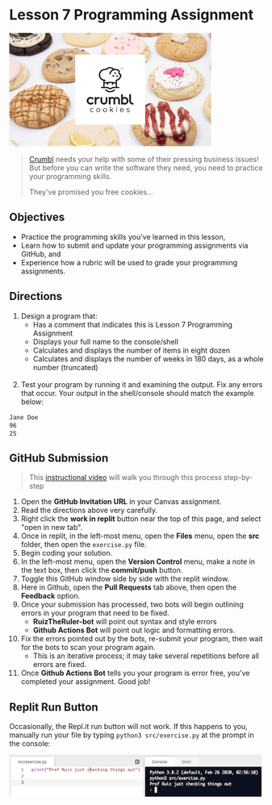 # Lesson 7 Programming Assignment

![](assets/crumbl.png)
> [Crumbl](https://crumblcookies.com/) needs your help with some of their pressing business issues! But before you can write the software they need, you need to practice your  programming skills.
>
> They've promised you free cookies...

## Objectives
- Practice the programming skills you've learned in this lesson,
- Learn how to submit and update your programming assignments via GitHub, and
- Experience how a rubric will be used to grade your programming assignments.

## Directions
1. Design a program that:
    - Has a comment that indicates this is Lesson 7 Programming Assignment
    - Displays your full name to the console/shell
    - Calculates and displays the number of items in eight dozen
    - Calculates and displays the number of weeks in 180 days, as a whole number (truncated)
<br><br>    
2. Test your program by running it and examining the output. Fix any errors that occur. Your output in the shell/console should match the example below:

```
Jane Doe
96
25
```


## GitHub Submission
> This [instructional video](https://youtu.be/gdc-SYhRFCM) will walk you through this process step-by-step
1. Open the **GitHub Invitation URL** in your Canvas assignment.
2. Read the directions above very carefully.
3. Right click the **work in replit** button near the top of this page, and select "open in new tab".
4. Once in replit, in the left-most menu, open the **Files** menu, open the **src** folder, then open the ```exercise.py``` file.
5. Begin coding your solution.
6. In the left-most menu, open the **Version Control** menu, make a note in the text box, then click the **commit/push** button.
7. Toggle this GitHub window side by side with the replit window.
8. Here in Github, open the **Pull Requests** tab above, then open the **Feedback** option.
9. Once your submission has processed, two bots will begin outlining errors in your program that need to be fixed.
    - **RuizTheRuler-bot** will point out syntax and style errors
    - **Github Actions Bot** will point out logic and formatting errors.
10. Fix the errors pointed out by the bots, re-submit your program, then wait for the bots to scan your program again.
    - This is an iterative process; it may take several repetitions before all errors are fixed.
11. Once **Github Actions Bot** tells you your program is error free, you've completed your assignment. Good job!

## Replit Run Button 
Occasionally, the Repl.it run button will not work. If this happens to you, manually run your file by typing ```python3 src/exercise.py``` at the prompt in the console:

![](assets/manual-execution.png)

